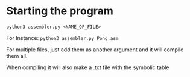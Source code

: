 # Starting the program
`python3 assembler.py <NAME_OF_FILE>`

For Instance:
`python3 assembler.py Pong.asm`

For multiple files, just add them as another argument and it will compile them all. 

When compiling it will also make a .txt file with the symbolic table